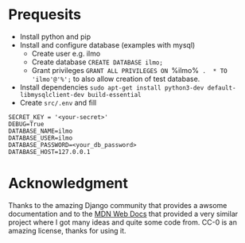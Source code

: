 # Prequesits

* Install python and pip
* Install and configure database (examples with mysql)
	+ Create user e.g. ilmo
	+ Create database `CREATE DATABASE ilmo;`
	+ Grant privileges `GRANT ALL PRIVILEGES ON `%ilmo%` .  * TO 'ilmo'@'%';` to also allow creation of test database.
* Install dependencies `sudo apt-get install python3-dev default-libmysqlclient-dev build-essential`
* Create `src/.env` and fill
```
SECRET_KEY = '<your-secret>'
DEBUG=True
DATABASE_NAME=ilmo
DATABASE_USER=ilmo
DATABASE_PASSWORD=<your_db_password>
DATABASE_HOST=127.0.0.1
```

# Acknowledgment

Thanks to the amazing Django community that provides a awsome documentation and to the [MDN Web Docs](https://github.com/mdn/django-locallibrary-tutorial) that provided a very similar project where I got many ideas and quite some code from. CC-0 is an amazing license, thanks for using it.

